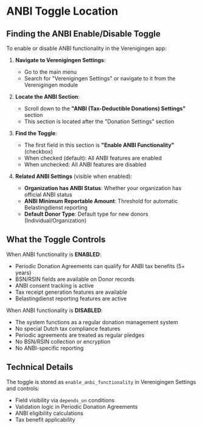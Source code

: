 # ANBI Toggle Location

## Finding the ANBI Enable/Disable Toggle

To enable or disable ANBI functionality in the Verenigingen app:

1. **Navigate to Verenigingen Settings**:
   - Go to the main menu
   - Search for "Verenigingen Settings" or navigate to it from the Verenigingen module

2. **Locate the ANBI Section**:
   - Scroll down to the **"ANBI (Tax-Deductible Donations) Settings"** section
   - This section is located after the "Donation Settings" section

3. **Find the Toggle**:
   - The first field in this section is **"Enable ANBI Functionality"** (checkbox)
   - When checked (default): All ANBI features are enabled
   - When unchecked: All ANBI features are disabled

4. **Related ANBI Settings** (visible when enabled):
   - **Organization has ANBI Status**: Whether your organization has official ANBI status
   - **ANBI Minimum Reportable Amount**: Threshold for automatic Belastingdienst reporting
   - **Default Donor Type**: Default type for new donors (Individual/Organization)

## What the Toggle Controls

When ANBI functionality is **ENABLED**:
- Periodic Donation Agreements can qualify for ANBI tax benefits (5+ years)
- BSN/RSIN fields are available on Donor records
- ANBI consent tracking is active
- Tax receipt generation features are available
- Belastingdienst reporting features are active

When ANBI functionality is **DISABLED**:
- The system functions as a regular donation management system
- No special Dutch tax compliance features
- Periodic agreements are treated as regular pledges
- No BSN/RSIN collection or encryption
- No ANBI-specific reporting

## Technical Details

The toggle is stored as `enable_anbi_functionality` in Verenigingen Settings and controls:
- Field visibility via `depends_on` conditions
- Validation logic in Periodic Donation Agreements
- ANBI eligibility calculations
- Tax benefit applicability
